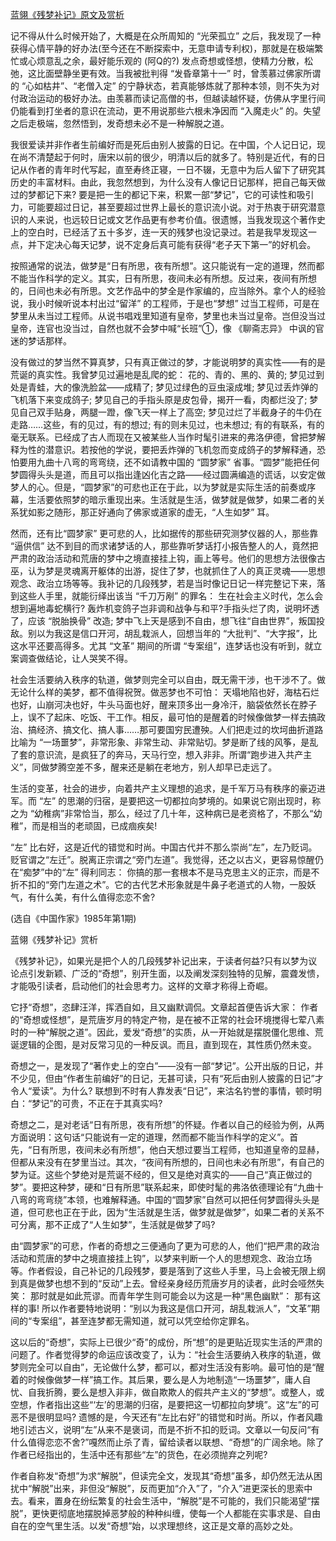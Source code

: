 [蓝翎《残梦补记》原文及赏析](https://www.vrrw.net/wx/9212.html)

记不得从什么时候开始了，大概是在众所周知的 “光荣孤立” 之后，我发现了一种获得心情平静的好办法(至今还在不断探索中，无意申请专利权)，那就是在极端繁忙或心烦意乱之余，最好能乐观的 (阿Q的?) 发点奇想或怪想，使精力分散，松弛，这比面壁静坐更有效。当我被批判得 “发昏章第十一” 时，曾羡慕过佛家所谓的 “心如枯井”、“老僧入定” 的宁静状态，若真能够炼就了那种本领，则不失为对付政治运动的极好办法。由羡慕而读记高僧的书，但越读越怀疑，仿佛从字里行间仍能看到打坐者的意识在流动，更不用说那些六根未净因而 “入魔走火” 的。失望之后走极端，忽然悟到，发奇想未必不是一种解脱之道。

我很爱读并非作者生前编好而是死后由别人披露的日记。在中国，个人记日记，现在尚不清楚起于何时，唐宋以前的很少，明清以后的就多了。特别是近代，有的日记从作者的青年时代写起，直至寿终正寝，一日不辍，无意中为后人留下了研究其历史的丰富材料。由此，我忽然想到，为什么没有人像记日记那样，把自己每天做过的梦都记下来? 要是把一生的都记下来，积累一部“梦记”，它的可读性和吸引力，可能要超过日记，甚至要超过世界上最长的意识流小说。对于热衷于研究潜意识的人来说，也远较日记或文艺作品更有参考价值。很遗憾，当我发现这个著作史上的空白时，已经活了五十多岁，连一天的残梦也没记录过。若是我早发现这一点，并下定决心每天记梦，说不定身后真可能有获得“老子天下第一”的好机会。



按照通常的说法，做梦是“日有所思，夜有所想”。这只能说有一定的道理，然而都不能当作科学的定义。其实，日有所思，夜间未必有所想。反过来，夜间有所想的，日间也未必有所思。文艺作品中的梦全是作家编的，应当除外。拿个人的经验说，我小时候听说本村出过“留洋” 的工程师，于是也“梦想” 过当工程师，可是在梦里从未当过工程师。从说书唱戏里知道有皇帝，梦里也未当过皇帝。岂但没当过皇帝，连官也没当过，自然也就不会梦中喊“长班”①，像 《聊斋志异》 中讽的官迷的梦话那样。

没有做过的梦当然不算真梦，只有真正做过的梦，才能说明梦的真实性——有的是荒诞的真实性。我曾梦见过遍地是乱爬的蛇： 花的、青的、黑的、黄的; 梦见过到处是青蛙，大的像洗脸盆——成精了; 梦见过绿色的豆虫滚成堆; 梦见过丢炸弹的飞机落下来变成鸽子; 梦见自己的手指头原是皮包骨，揭开一看，肉都烂没了; 梦见自己双手贴身，两腿一蹬，像飞天一样上了高空; 梦见过烂了半截身子的牛仍在走路……这些，有的见过，有的想过; 有的则未见过，也未想过; 有的有联系，有的毫无联系。已经成了古人而现在又被某些人当作时髦引进来的弗洛伊德，曾把梦解释为性的潜意识。若按他的学说，要把丢炸弹的飞机忽而变成鸽子的梦解释通，恐怕要用九曲十八弯的弯弯绕，还不如请教中国的 “圆梦家” 省事。“圆梦”能把任何梦圆得头头是道，而且可以指出逢凶化吉之路——经过圆满编造的谎话，以安定做梦人的心。但是，“圆梦家”的可悲也正在于此，以为梦就是实际生活的前奏或序幕，生活要依照梦的暗示重现出来。生活就是生活，做梦就是做梦，如果二者的关系犹如影之随形，那正好通向了佛家或道家的虚无，“人生如梦” 耳。

然而，还有比“圆梦家” 更可悲的人，比如据传的那些研究测梦仪器的人，那些靠 “逼供信” 达不到目的而求诸梦话的人，那些靠听梦话打小报告整人的人，竟然把严肃的政治活动和荒唐的梦中之境直接挂上钩，画上等号。他们的思想方法很像古巫，认为梦是灵魂离开躯体的出游，捉住了梦，也就抓住了人的真正灵魂——思想观念、政治立场等等。我补记的几段残梦，若是当时像记日记一样完整记下来，落到这些人手里，就能衍绎出该当 “千刀万剐” 的罪名： 生在社会主义时代，怎么会想到遍地毒蛇横行? 轰炸机变鸽子岂非调和战争与和平?手指头烂了肉，说明坏透了，应该 “脱胎换骨” 改造; 梦中飞上天是感到不自由，想飞往“自由世界”，叛国投敌。别以为我这是信口开河，胡乱栽派人，回想当年的 “大批判”、“大字报”，比这水平还要高得多。尤其 “文革” 期间的所谓 “专案组”，连梦话也没有听到，就立案调查做结论，让人哭笑不得。

社会生活要纳入秩序的轨道，做梦则完全可以自由，既无需干涉，也干涉不了。做无论什么样的美梦，都不值得祝贺。做恶梦也不可怕： 天塌地陷也好，海枯石烂也好，山崩河决也好，牛头马面也好，醒来顶多出一身冷汗，脑袋依然长在脖子上，误不了起床、吃饭、干工作。相反，最可怕的是醒着的时候像做梦一样去搞政治、搞经济、搞文化、搞人事……那可要国穷民遭殃。人们把走过的坎坷曲折道路比喻为 “一场噩梦”，非常形象、非常生动、非常贴切。梦是断了线的风筝，是乱了套的意识流，是疯狂了的奔马，天马行空，想入非非。所谓“跑步进入共产主义”，同做梦腾空差不多，醒来还是躺在老地方，别人却早已走远了。

生活的变革，社会的进步，向着共产主义理想的追求，是千军万马有秩序的豪迈进军。而 “左” 的思潮的归宿，是要把这一切都拉向梦境的。如果说它刚出现时，称之为 “幼稚病”非常恰当，那么，经过了几十年，这种病已是老资格了，不那么“幼稚”，而是相当的老顽固，已成痼疾矣!

“左” 比右好，这是近代的错觉和时尚。中国古代并不那么崇尚“左”，左乃贬词。贬官谓之“左迁”。脱离正宗谓之“旁门左道”。我觉得，还之以古义，更容易惊醒仍在“痴梦”中的“左” 得利同志： 你搞的那一套根本不是马克思主义的正宗，而是不折不扣的“旁门左道之术”。它的古代艺术形象就是牛鼻子老道式的人物，一股妖气，有什么美，有什么值得恋恋不舍?

(选自《中国作家》1985年第1期)

蓝翎《残梦补记》赏析

《残梦补记》，如果光是把个人的几段残梦补记出来，于读者何益?只有以梦为议论点引发新颖、广泛的“奇想”，别开生面，以及阐发深刻独特的见解，震聋发愦，才能吸引读者，启动他们的社会思考力。这样的文章才称得上奇崛。

它抒“奇想”，恣肆汪洋，挥洒自如，且又幽默调侃。文章起首便告诉大家： 作者的“奇想或怪想”，是荒唐岁月的特定产物，是在被不正常的社会环境搅得七荤八素时的一种“解脱之道”。因此，爱发“奇想”的实质，从一开始就是摆脱僵化思维、荒诞逻辑的企图，是对反常习见的一种反讽。而且，直到现在，其性质仍然未变。

奇想之一，是发现了“著作史上的空白”——没有一部“梦记”。公开出版的日记，并不少见，但由“作者生前编好”的日记，无甚可读，只有“死后由别人披露的日记”才令人“爱读”。为什么? 联想到不时有人靠发表“日记”，来沽名钓誉的事情，顿时明白：“梦记”的可贵，不正在于其真实吗?

奇想之二，是对老话“日有所思，夜有所想”的怀疑。作者以自己的经验为例，从两方面说明：这句话“只能说有一定的道理，然而都不能当作科学的定义”。首先，“日有所思，夜间未必有所想”，他白天想过要当工程师，也知道皇帝的显赫，但都从来没有在梦里当过。其次，“夜间有所想的，日间也未必有所思”，有自己的梦为证。这些个梦绝对是荒诞不经的，但又是绝对真实的——自己“真正做过的梦”。要把这种梦，硬和“日有所思”联系起来，即使时髦的弗洛依德理论有“九曲十八弯的弯弯绕”本领，也难解释通。中国的“圆梦家”自然可以把任何梦圆得头头是道，但可悲也正在于此，因为“生活就是生活，做梦就是做梦”，如果二者的关系不可分离，那不正成了“人生如梦”，生活就是做梦了吗?

由“圆梦家”的可悲，作者的奇想之三便通向了更为可悲的人，他们“把严肃的政治活动和荒唐的梦中之境直接挂上钩”，以梦来判断一个人的思想观念、政治立场等。作者假设，自己补记的几段残梦，要是落到了这些人手里，马上会被无限上纲到真是做梦也想不到的“反动”上去。曾经亲身经历荒唐岁月的读者，此时会哑然失笑： 那时就是如此荒谬。而青年学生则可能会以为这是一种“黑色幽默”： 那有这样的事! 所以作者要特地说明：“别以为我这是信口开河，胡乱栽派人”，“文革”期间的“专案组”，甚至连梦都无需知道，就可以凭空给你定罪名。

这以后的“奇想”，实际上已很少“奇”的成份，所“想”的是更贴近现实生活的严肃的问题了。作者觉得梦的命运应该改变了，认为：“社会生活要纳入秩序的轨道，做梦则完全可以自由”，无论做什么梦，都可以，都对生活没有影响。最可怕的是“醒着的时候像做梦一样”搞工作。其后果，要么是人为地制造“一场噩梦”，庸人自忧、自我折腾，要么是想入非非，做自欺欺人的假共产主义的“梦想”。或整人，或空想，作者指出这些“‘左’的思潮的归宿，是要把这一切都拉向梦境”。这“左”的可恶不是很明显吗? 遗憾的是，今天还有“左比右好”的错觉和时尚。所以，作者风趣地引述古义，说明“左”从来不是褒词，而是不折不扣的贬词。文章以一句反问“有什么值得恋恋不舍?”嘎然而止杀了青，留给读者以联想、“奇想”的广阔余地。除了作者已经指出的，生活中还有那些“左”的货色，在必须抛弃之列呢?

作者自称发“奇想”为求“解脱”，但读完全文，发现其“奇想”虽多，却仍然无法从困扰中“解脱”出来，非但没“解脱”，反而更加“介入”了，“介入”进更深长的思索中去。看来，置身在纷纭繁复的社会生活中，“解脱”是不可能的，我们只能渴望“摆脱”，更快更彻底地摆脱掉恶梦般的种种纠缠，使每一个人都能在实事求是、自由自在的空气里生活。以发“奇想”始，以求理想终，这正是文章的高妙之处。

